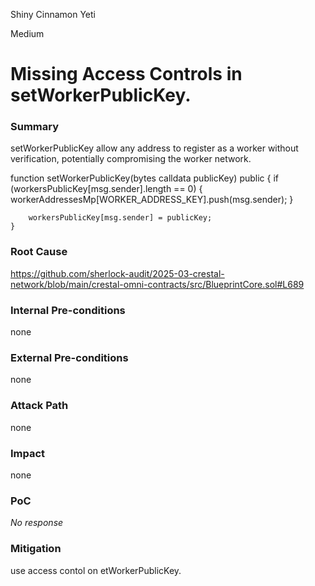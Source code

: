 Shiny Cinnamon Yeti

Medium

# Missing Access Controls in setWorkerPublicKey.

### Summary

 setWorkerPublicKey allow any address to register as a worker without verification, potentially compromising the worker network.

function setWorkerPublicKey(bytes calldata publicKey) public {
        if (workersPublicKey[msg.sender].length == 0) {
            workerAddressesMp[WORKER_ADDRESS_KEY].push(msg.sender);
        }

        workersPublicKey[msg.sender] = publicKey;
    }

### Root Cause

https://github.com/sherlock-audit/2025-03-crestal-network/blob/main/crestal-omni-contracts/src/BlueprintCore.sol#L689

### Internal Pre-conditions

none

### External Pre-conditions

none

### Attack Path

none

### Impact

none

### PoC

_No response_

### Mitigation

use access contol on etWorkerPublicKey.